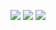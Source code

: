 ![](https://openai-readme.vercel.app/)
![](https://github-readme-stats.vercel.app/api?username=Dueen&theme=swift&hide_border=true&include_all_commits=true&count_private=true)
![](https://github-readme-streak-stats.herokuapp.com/?user=Dueen&theme=swift&hide_border=true)

